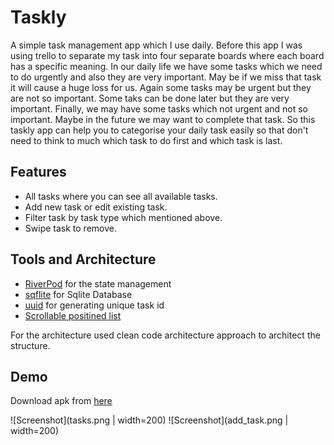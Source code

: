 # Taskly

A simple task management app which I use daily. Before this app I was using trello to separate my task into four separate boards where each board has a specific meaning. In our daily life we have some tasks which we need to do urgently and also they are very important. May be if we miss that task it will cause a huge loss for us. Again some tasks may be urgent but they are not so important. Some taks can be done later but they are very important. Finally, we may have some tasks which not urgent and not so important. Maybe in the future we may want to complete that task. So this taskly app can help you to categorise your daily task easily so that don't need to think to much which task to do first and which task is last. 



## Features

- All tasks where you can see all available tasks.
- Add new task or edit existing task.
- Filter task by task type which mentioned above.
- Swipe task to remove.



## Tools and Architecture

- [RiverPod](https://pub.dev/packages/riverpod) for the state management
- [sqflite](https://pub.dev/packages/sqflite) for Sqlite Database
- [uuid](https://pub.dev/packages/uuid) for generating unique task id
- [Scrollable positined list](https://pub.dev/packages/scrollable_positioned_list) 

For the architecture used clean code architecture approach to architect the structure.

## Demo
Download apk from [here](https://drive.google.com/file/d/12Iprfgu9Tmpayce1zCesMeKjNqqNy8k8/view?usp=sharing)

![Screenshot](tasks.png | width=200)  ![Screenshot](add_task.png | width=200)


